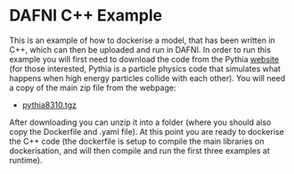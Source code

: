 # DAFNI C++ Example

This is an example of how to dockerise a model, that has been written in C++, which can then be uploaded and run 
in DAFNI. In order to run this example you will first need to download the code from the 
Pythia [website](https://pythia.org) (for those interested, Pythia is a particle physics code that simulates what 
happens when high energy particles collide with each other). You will need a copy of the main zip file from the webpage:

 - [pythia8310.tgz](https://pythia.org/download/pythia83/pythia8310.tgz)
 
After downloading you can unzip it into a folder (where you should also copy the Dockerfile and .yaml file). At this point
you are ready to dockerise the C++ code (the dockerfile is setup to compile the main libraries on dockerisation, and will
then compile and run the first three examples at runtime).
